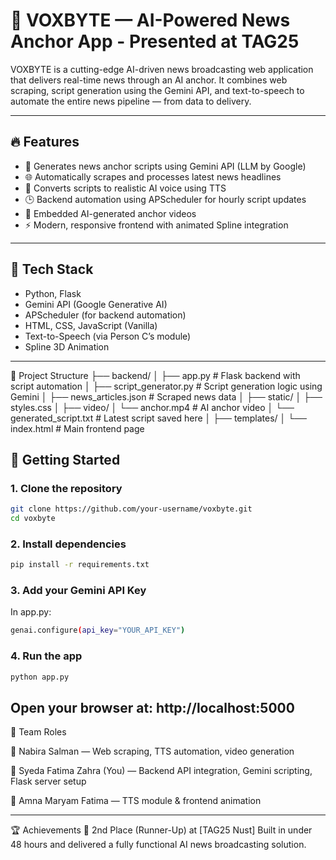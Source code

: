 # 📰 VOXBYTE — AI-Powered News Anchor App - Presented at TAG25

VOXBYTE is a cutting-edge AI-driven news broadcasting web application that delivers real-time news through an AI anchor. It combines web scraping, script generation using the Gemini API, and text-to-speech to automate the entire news pipeline — from data to delivery.

---

## 🔥 Features

- 🧠 Generates news anchor scripts using Gemini API (LLM by Google)  
- 🌐 Automatically scrapes and processes latest news headlines  
- 🎤 Converts scripts to realistic AI voice using TTS  
- 🕒 Backend automation using APScheduler for hourly script updates  
- 🎥 Embedded AI-generated anchor videos  
- ⚡ Modern, responsive frontend with animated Spline integration  

---

## 🧩 Tech Stack

- Python, Flask  
- Gemini API (Google Generative AI)  
- APScheduler (for backend automation)  
- HTML, CSS, JavaScript (Vanilla)  
- Text-to-Speech (via Person C’s module)  
- Spline 3D Animation  

---
📁 Project Structure
├── backend/
│   ├── app.py                    # Flask backend with script automation
│   ├── script_generator.py       # Script generation logic using Gemini
│   ├── news_articles.json        # Scraped news data
│
├── static/
│   ├── styles.css
│   ├── video/
│       └── anchor.mp4            # AI anchor video
│   └── generated_script.txt      # Latest script saved here
│
├── templates/
│   └── index.html                # Main frontend page

## 🚀 Getting Started

### 1. Clone the repository
```bash
git clone https://github.com/your-username/voxbyte.git
cd voxbyte
```
### 2. Install dependencies
```bash
pip install -r requirements.txt
```
### 3. Add your Gemini API Key
In app.py:
```bash
genai.configure(api_key="YOUR_API_KEY")
```
### 4. Run the app
```bash
python app.py
```
Open your browser at: http://localhost:5000
---
👥 Team Roles

👤 Nabira Salman — Web scraping, TTS automation, video generation

👤 Syeda Fatima Zahra (You) — Backend API integration, Gemini scripting, Flask server setup

👤 Amna Maryam Fatima — TTS module & frontend animation

---
🏆 Achievements
🏅 2nd Place (Runner-Up) at [TAG25 Nust]
Built in under 48 hours and delivered a fully functional AI news broadcasting solution.
